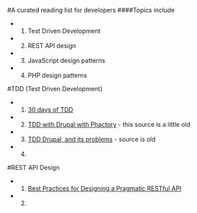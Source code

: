 #A curated reading list for developers
####Topics include
 - 1. Test Driven Development
 - 2. REST API design
 - 3. JavaScript design patterns
 - 4. PHP design patterns
 
#TDD (Test Driven Development)
 - 1. [30 days of TDD](http://www.telerik.com/blogs/30-days-tdd-day-one-what-is-tdd)
 - 2. [TDD with Drupal with Phactory](https://github.com/trimbletodd/phactory) - this source is a little old
 - 3. [TDD Drupal, and its problems](https://www.phase2technology.com/blog/test-driven-drupal/) - source is old
 - 4. 

#REST API Design
 - 1. [Best Practices for Designing a Pragmatic RESTful API](http://www.vinaysahni.com/best-practices-for-a-pragmatic-restful-api)
 - 2. 
